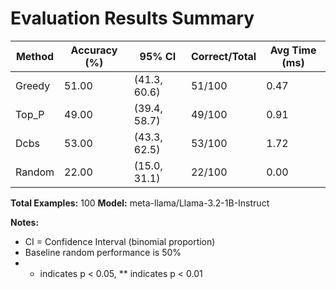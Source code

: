 # Evaluation Results Summary

| Method | Accuracy (%) | 95% CI | Correct/Total | Avg Time (ms) |
|--------|--------------|--------|---------------|---------------|
| Greedy | 51.00 | (41.3, 60.6) | 51/100 | 0.47 |
| Top_P | 49.00 | (39.4, 58.7) | 49/100 | 0.91 |
| Dcbs | 53.00 | (43.3, 62.5) | 53/100 | 1.72 |
| Random | 22.00 | (15.0, 31.1) | 22/100 | 0.00 |

**Total Examples:** 100
**Model:** meta-llama/Llama-3.2-1B-Instruct

**Notes:**
- CI = Confidence Interval (binomial proportion)
- Baseline random performance is 50%
- * indicates p < 0.05, ** indicates p < 0.01